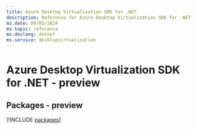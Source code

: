 ```yaml
---
title: Azure Desktop Virtualization SDK for .NET
description: Reference for Azure Desktop Virtualization SDK for .NET
ms.date: 09/02/2024
ms.topic: reference
ms.devlang: dotnet
ms.service: desktopvirtualization
---
```

# Azure Desktop Virtualization SDK for .NET - preview
## Packages - preview
[!INCLUDE [packages](desktop-virtualization-index.md)]